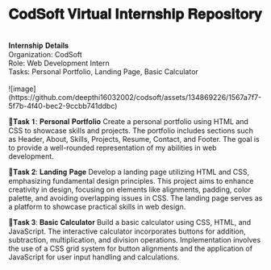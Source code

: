 <h1>𝐂𝐨𝐝𝐒𝐨𝐟𝐭 𝐕𝐢𝐫𝐭𝐮𝐚𝐥 𝐈𝐧𝐭𝐞𝐫𝐧𝐬𝐡𝐢𝐩 𝐑𝐞𝐩𝐨𝐬𝐢𝐭𝐨𝐫𝐲</h1><br>
𝐈𝐧𝐭𝐞𝐫𝐧𝐬𝐡𝐢𝐩 𝐃𝐞𝐭𝐚𝐢𝐥𝐬<br>
Organization: CodSoft<br>
Role: Web Development Intern<br>
Tasks: Personal Portfolio, Landing Page, Basic Calculator<br><br>
![image](https://github.com/deepthi16032002/codsoft/assets/134869226/1567a7f7-5f7b-4f40-bec2-9ccbb741ddbc)


📖𝐓𝐚𝐬𝐤 𝟏: 𝐏𝐞𝐫𝐬𝐨𝐧𝐚𝐥 𝐏𝐨𝐫𝐭𝐟𝐨𝐥𝐢𝐨
Create a personal portfolio using HTML and CSS to showcase skills and projects.
The portfolio includes sections such as Header, About, Skills, Projects, Resume, Contact, and Footer.
The goal is to provide a well-rounded representation of my abilities in web development.<br>

📖𝐓𝐚𝐬𝐤 𝟐: 𝐋𝐚𝐧𝐝𝐢𝐧𝐠 𝐏𝐚𝐠𝐞
Develop a landing page utilizing HTML and CSS, emphasizing fundamental design principles. 
This project aims to enhance creativity in design, focusing on elements like alignments, 
padding, color palette, and avoiding overlapping issues in CSS. The landing page serves as a platform 
to showcase practical skills in web design.<br>

📖𝐓𝐚𝐬𝐤 𝟑: 𝐁𝐚𝐬𝐢𝐜 𝐂𝐚𝐥𝐜𝐮𝐥𝐚𝐭𝐨𝐫
Build a basic calculator using CSS, HTML, and JavaScript. 
The interactive calculator incorporates buttons for addition, subtraction, multiplication, and division operations. 
Implementation involves the use of a CSS grid system for button alignments and the application of JavaScript for 
user input handling and calculations.

